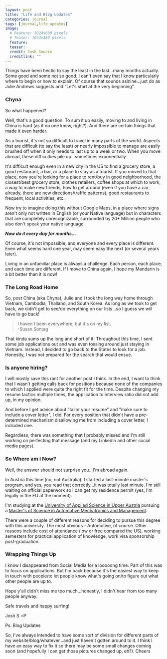 ```yaml
---
layout: post
title: "Life and Blog Updates"
categories: journal
tags: [journal,life updates]
image:
  # Feature: 1024x600 pixels
  # Teaser: 1024x380 pixels
  feature:
  teaser:
  credit: Josh Soucie
  creditlink: ""
---
```


Things have been hectic to say the least in the last...many months actually. Some good and some not so good. I can't even say that I know particularly where to begin or how to explain. Of course that sounds asinine...just do as Julie Andrews suggests and "Let's start at the very beginning".

### Chyna
So what happened?

Well, that's a good question. To sum it up easily, moving to and living in China is hard (as if no one knew, right?). And there are certain things that made it even harder.

As a tourist, it's not so difficult to travel in many parts of the world. Aspects that are difficult (to say the least) or nearly impossible to manage are easily brushed off when it only needs to last up to a week or two. When you move abroad, these difficulties pile up...sometimes exponentially.

It's difficult enough even in a new city in the US to find a grocery store, a good restaurant, a bar, or a place to stay as a tourist. If you moved to that place, now you're looking for a place to rent/buy in good neighborhood, the closest/best grocery store, clothes retailers, coffee shops at which to work, a way to make new friends, how to get around (even if you have a car already, there are new directions/traffic patterns), good restaurants to frequent, local activities, etc.

Now try to imagine doing this without Google Maps, in a place where signs aren't only not written in English (or your Native language) but in characters that are completely unrecognizable, surrounded by 20+ Million people who also don't speak your native language.

***Now do it every day for months...***

Of course, it's not impossible, and everyone and every place is different. Even what seems hard one year, may seem easy the next (or several years later).

Living in an unfamiliar place is always a challenge. Each person, each place, and each time are different. If I move to China again, I hope my Mandarin is a bit better than it is now!

### The Long Road Home
So, post China (aka Chyna), Julie and I took the long way home through Vietnam, Cambodia, Thailand, and South Korea. As long as we took to get back, we didn't get to see/do everything on our lists...so I guess we will have to go back!

> I haven't been everywhere, but it's on my list.  
-Susan Sontag

That kinda sums up the long and short of it. Throughout this time, I sent some job applications out and was even tossing around just staying in Vietnam. Instead, I decided to go back to the States to look for a job. Honestly, I was not prepared for the search that would ensue.

### Is anyone hiring?
I will mostly save this rant for another post I think. In the end, I want to think that I wasn't getting calls back for positions because none of the companies to which I applied were quite the right fit for the time. Despite changing my resume tactics multiple times, the application to interview ratio did not add up, in my opinion.

And before I get advice about "tailor your resume" and "make sure to include a cover letter", I did. For every position that didn't have a pre-determined mechanism disallowing me from including a cover letter, I included one.

Regardless, there was something that I probably missed and I'm still working on perfecting that message (and my LinkedIn and other social media pages).

### So Where am I Now?
Well, the answer should not surprise you...I'm abroad again.

In Austria this time (no, not Australia). I started a last-minute master's program, and yes, you read that correctly...it was totally last minute. I'm still waiting on official paperwork so I can get my residence permit (yes, I'm legally in the EU at the moment).

I'm studying at the [University of Applied Science in Upper Austria][FH] pursuing a [Master's of Science in Automotive Mechatronics and Management][AMM].

There were a couple of different reasons for deciding to pursue this degree with this university. The most obvious - Automotive, of course. Other reasons include cost of attendance (low or free compared the US), working semesters for practical application of knowledge, work visa sponsorship post-graduation.

### Wrapping Things Up
I know I disappeared from Social Media for a looooong time. Part of this was to focus on applications. But I'm back because it's the easiest way to keep in touch with people/to let people know what's going on/to figure out what other people are up to.

Hope y'all didn't miss me too much...honestly, I didn't hear from too many people anyway.


Safe travels and happy surfing!

Josh S =P

Ps. Blog Updates

So, I've always intended to have some sort of division for different parts of my website/blog/whatever...and just haven't gotten around to it. I think I have an easy way to fix it so there may be some small changes coming soon (and hopefully I can get those pictures changed up, eh?). Cheers

[FH]: https://www.fh-ooe.at/en/
[AMM]: https://www.fh-ooe.at/en/wels-campus/studiengaenge/master/automotive-mechatronics-and-management/
